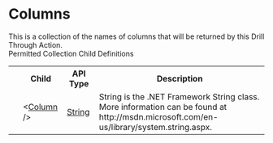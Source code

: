 # Columns

<div class="LanguageSummary"><div class ="SummaryItem">This is a collection of the names of columns that will be returned by this Drill Through Action.</div></div><div class="SchemaBindingGroup"><div class="SchemaBindingGroupHeader">Permitted Collection Child Definitions</div><table id="SchemaBindingList" class="SchemaBindingList"><tbody><tr><th class="SchemaBindingIconColumnHeader">&nbsp;</th><th class="SchemaBindingNameColumnHeader">Child</th><th class="SchemaBindingTypeColumnHeader">API Type</th><th class="SchemaBindingSummaryColumnHeader">Description</th></tr><tr class="cd0"><td class="SchemaBindingIcon"><div class="NotRequired" /></td><td class="SchemaBindingName"><span class="punc">&lt;</span><a href=https://msdn.microsoft.com/en-us/library/System.String.aspx">Column</a><span class="punc"> /&gt;</span></td><td class="SchemaBindingType"><a href="https://msdn.microsoft.com/en-us/library/System.String.aspx">String</a></td><td class="SchemaBindingSummary">String is the .NET Framework String class.  More information can be found at http://msdn.microsoft.com/en-us/library/system.string.aspx.</td></tr></tbody></table></div>